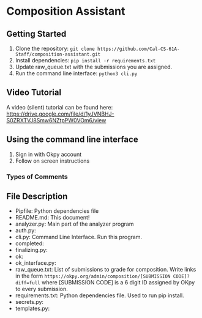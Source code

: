 # Composition Assistant

## Getting Started
1. Clone the repository: `git clone https://github.com/Cal-CS-61A-Staff/composition-assistant.git`
2. Install dependencies: `pip install -r requirements.txt`
3. Update raw_queue.txt with the submissions you are assigned.
3. Run the command line interface: `python3 cli.py`

## Video Tutorial
A video (silent) tutorial can be found here: https://drive.google.com/file/d/1yJVNBHJ-S0ZRXTVJ8Smw6NZtpPW0VOm6/view

## Using the command line interface
1. Sign in with Okpy account
2. Follow on screen instructions

### Types of Comments

## File Description
- Pipfile: Python dependencies file
- README.md: This document!
- analyzer.py: Main part of the analyzer program
- auth.py:
- cli.py: Command Line Interface. Run this program.
- completed:
- finalizing.py:
- ok:
- ok_interface.py:
- raw_queue.txt: List of submissions to grade for composition. Write links in the form `https://okpy.org/admin/composition/[SUBMISSION CODE]?diff=full` where [SUBMISSION CODE] is a 6 digit ID assigned by OKpy to every submission.
- requirements.txt: Python dependencies file. Used to run pip install.
- secrets.py:
- templates.py:
